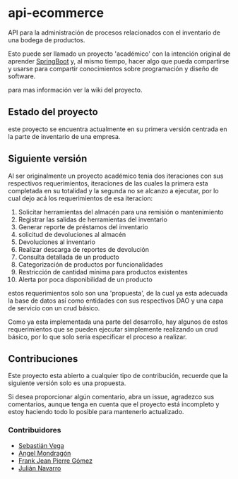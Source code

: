 # **api-ecommerce**

API para la administración de procesos relacionados con el inventario de una bodega de productos.

Esto puede ser llamado un proyecto 'académico' con la intención original de aprender [SpringBoot](https://spring.io/projects/spring-boot) y, al mismo tiempo, hacer algo que pueda compartirse y usarse para compartir conocimientos sobre programación y diseño de software.

para mas información ver la wiki del proyecto.

## Estado del proyecto

este proyecto se encuentra actualmente en su primera versión centrada en la parte de inventario de una empresa.

## Siguiente versión

Al ser originalmente un proyecto académico tenia dos iteraciones con sus respectivos requerimientos, iteraciones de las cuales la primera esta completada en su totalidad y la segunda no se alcanzo a ejecutar, por lo cual dejo acá los requerimientos de esa iteracion:

1. Solicitar herramientas del almacén para una remisión o mantenimiento
2. Registrar las salidas de herramientas del inventario
3. Generar reporte de préstamos del inventario
4. solicitud de devoluciones al almacén
5. Devoluciones al inventario
6. Realizar descarga de reportes de devolución
7. Consulta detallada de un producto
8. Categorización de productos por funcionalidades
9. Restricción de cantidad mínima para productos existentes
10. Alerta por poca disponibilidad de un producto

estos requerimientos solo son una 'propuesta', de la cual ya esta adecuada la base de datos así como entidades con sus respectivos DAO y una capa de servicio con un crud básico.

Como ya esta implementada una parte del desarrollo, hay algunos de estos requerimientos que se pueden ejecutar simplemente realizando un crud básico, por lo que solo seria especificar el proceso a realizar.

## Contribuciones

Este proyecto esta abierto a cualquier tipo de contribución, recuerde que la siguiente versión solo es una propuesta.

Si desea proporcionar algún comentario, abra un issue, agradezco sus comentarios, aunque tenga en cuenta que el proyecto está incompleto y estoy haciendo todo lo posible para mantenerlo actualizado.

### Contribuidores

- [Sebastián Vega](https://github.com/V8Sebastian)
- [Angel Mondragón](https://github.com/amondrave)
- [Frank Jean Pierre Gómez](https://github.com/JeanPierreGS)
- [Julián Navarro](https://github.com/NAJILUC)
